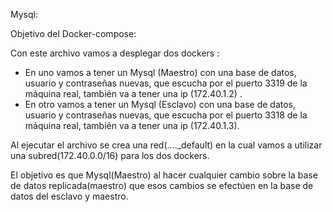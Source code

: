 Mysql:

Objetivo del Docker-compose:

Con este archivo vamos a desplegar dos dockers :
-  En uno vamos a tener un Mysql (Maestro) con una base de datos, usuario y contraseñas nuevas, que escucha por el puerto 3319 de la máquina real, también va a tener una ip  (172.40.1.2) .
-  En otro vamos a tener un Mysql (Esclavo)  con una base de datos, usuario y contraseñas nuevas, que escucha por el puerto  3318 de la máquina real, también va a tener una ip  (172.40.1.3).
 
Al ejecutar el archivo se crea una red(...._default) en la cual vamos a utilizar una subred(172.40.0.0/16) para los dos dockers.

El objetivo es que Mysql(Maestro) al hacer cualquier cambio sobre la base de datos replicada(maestro) que esos cambios se efectúen en la base de datos del esclavo y maestro.

